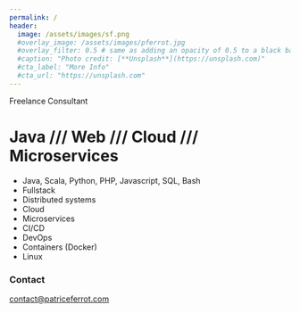 ```yaml
---
permalink: /
header:
  image: /assets/images/sf.png
  #overlay_image: /assets/images/pferrot.jpg
  #overlay_filter: 0.5 # same as adding an opacity of 0.5 to a black background
  #caption: "Photo credit: [**Unsplash**](https://unsplash.com)"
  #cta_label: "More Info"
  #cta_url: "https://unsplash.com"
---
```



Freelance Consultant

# Java /// Web /// Cloud /// Microservices

* Java, Scala, Python, PHP, Javascript, SQL, Bash
* Fullstack
* Distributed systems
* Cloud
* Microservices
* CI/CD
* DevOps
* Containers (Docker)
* Linux

### Contact
[contact@patriceferrot.com](mailto:contact@patriceferrot.com)